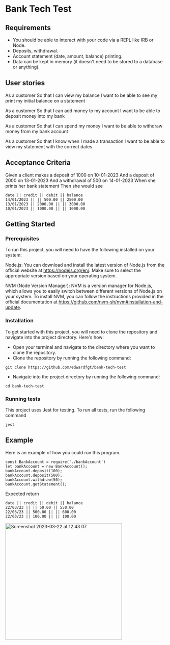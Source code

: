 # Bank Tech Test

## Requirements

* You should be able to interact with your code via a REPL like IRB or Node.
* Deposits, withdrawal.
* Account statement (date, amount, balance) printing.
* Data can be kept in memory (it doesn't need to be stored to a database or anything).


## User stories
As a customer
So that I can view my balance
I want to be able to see my print my initial balance on a statement

As a customer
So that I can add money to my account
I want to be able to deposit money into my bank

As a customer
So that I can spend my money
I want to be able to withdraw money from my bank account

As a customer
So that I know when I made a transaction
I want to be able to view my statement with the correct dates

## Acceptance Criteria
Given a client makes a deposit of 1000 on 10-01-2023
And a deposit of 2000 on 13-01-2023
And a withdrawal of 500 on 14-01-2023
When she prints her bank statement
Then she would see


```
date || credit || debit || balance
14/01/2023 || || 500.00 || 2500.00
13/01/2023 || 2000.00 || || 3000.00
10/01/2023 || 1000.00 || || 1000.00
```

## Getting Started

### Prerequisites
To run this project, you will need to have the following installed on your system:

Node.js: You can download and install the latest version of Node.js from the official website at https://nodejs.org/en/. Make sure to select the appropriate version based on your operating system.

NVM (Node Version Manager): NVM is a version manager for Node.js, which allows you to easily switch between different versions of Node.js on your system. To install NVM, you can follow the instructions provided in the official documentation at https://github.com/nvm-sh/nvm#installation-and-update.

### Installation
To get started with this project, you will need to clone the repository and navigate into the project directory. Here's how:

- Open your terminal and navigate to the directory where you want to clone the repository.
- Clone the repository by running the following command:

```
git clone https://github.com/edwardfgt/bank-tech-test
```

- Navigate into the project directory by running the following command:

```
cd bank-tech-test
```

### Running tests
This project uses Jest for testing. To run all tests, run the following command
```
jest
```


## Example

Here is an example of how you could run this program.
```
const BankAccount = require('./bankAccount')
let bankAccount = new BankAccount();
bankAccount.deposit(100);
bankAccount.deposit(500);
bankAccount.withdraw(50);
bankAccount.getStatement();
```
Expected return
```
date || credit || debit || balance
22/03/23 || || 50.00 || 550.00
22/03/23 || 500.00 || || 600.00
22/03/23 || 100.00 || || 100.00
```
<img width="366" alt="Screenshot 2023-03-22 at 12 43 07" src="https://user-images.githubusercontent.com/90358655/226909155-91df1962-b44b-4972-a7b6-dab7bca6bbed.png">


